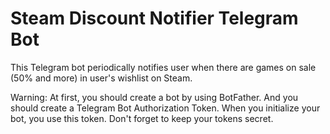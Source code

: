 # Steam Discount Notifier Telegram Bot

This Telegram bot periodically notifies user when there are games on sale (50% and more) in user's wishlist on Steam.

Warning: At first, you should create a bot by using BotFather. And you should create a Telegram Bot Authorization Token. When you initialize your bot, you use this token. Don't forget to keep your tokens secret.